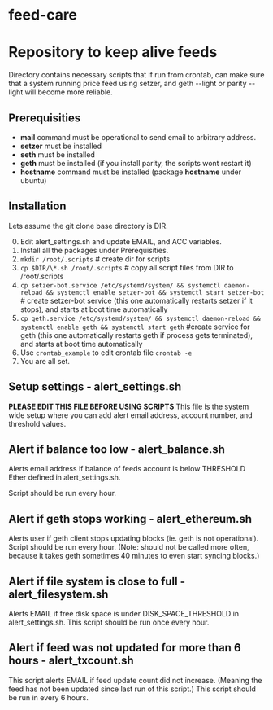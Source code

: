 # feed-care 
# Repository to keep alive feeds
Directory contains necessary scripts that if run from crontab, can make sure that a system running price feed using setzer, and geth --light or parity --light will become more reliable.

## Prerequisities 
- **mail** command must be operational to send email to arbitrary address. 
- **setzer** must be installed
- **seth** must be installed
- **geth** must be installed (if you install parity, the scripts wont restart it)
- **hostname** command must be installed (package **hostname** under ubuntu)

## Installation
Lets assume the git clone base directory is DIR.

0. Edit alert\_settings.sh and update EMAIL, and ACC variables.
1. Install all the packages under Prerequisities.
2. `mkdir /root/.scripts` # create dir for scripts
3. `cp $DIR/\*.sh /root/.scripts` # copy all script files from DIR to /root/.scripts
4. `cp setzer-bot.service /etc/systemd/system/ && systemctl daemon-reload && systemctl enable setzer-bot && systemctl start setzer-bot` # create setzer-bot service (this one automatically restarts setzer if it stops), and starts at boot time automatically
5. `cp geth.service /etc/systemd/system/ && systemctl daemon-reload && systemctl enable geth && systemctl start geth`  #create service for geth (this one automatically restarts geth if process gets terminated), and starts at boot time automatically
6. Use `crontab_example` to edit crontab file `crontab -e`
7. You are all set. 

## Setup settings - alert_settings.sh
**PLEASE EDIT THIS FILE BEFORE USING SCRIPTS**
This file is the system wide setup where you can add alert email address, account number, and threshold values.

## Alert if balance too low - alert_balance.sh

Alerts email address if balance of feeds account is below THRESHOLD Ether defined in alert_settings.sh.

Script should be run every hour. 

## Alert if geth stops working - alert_ethereum.sh

Alerts user if geth client stops updating blocks (ie. geth is not operational). 
Script should be run every hour. (Note: should not be called more often, because it takes geth sometimes 40 minutes to even start syncing blocks.)

## Alert if file system is close to full - alert_filesystem.sh

Alerts EMAIL if free disk space is under DISK_SPACE_THRESHOLD in alert_settings.sh.
This script should be run once every hour.

## Alert if feed was not updated for more than 6 hours - alert_txcount.sh

This script alerts EMAIL if feed update count did not increase. (Meaning the feed has not been updated since last run of this script.)
This script should be run in every 6 hours.
